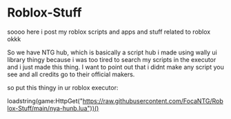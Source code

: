 # Roblox-Stuff
soooo here i post my roblox scripts and apps and stuff related to roblox okkk

So we have NTG hub, which is basically a script hub i made using wally ui library thingy because i was too tired to search my scripts in the executor and i just made this thing. I want to point out that i didnt make any script you see and all credits go to their official makers.


so put this thingy in ur roblox executor:

loadstring(game:HttpGet("https://raw.githubusercontent.com/FocaNTG/Roblox-Stuff/main/nya-hunb.lua"))()
